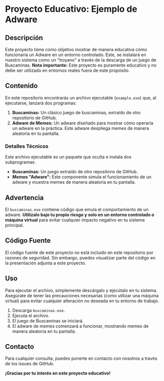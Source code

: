 # Proyecto Educativo: Ejemplo de Adware

## Descripción

Este proyecto tiene como objetivo mostrar de manera educativa cómo funcionaría un Adware en un entorno controlado. Este, se instalará en nuestro sistema como un "troyano" a través de la descarga de un juego de Buscaminas.  **Nota importante:** Este proyecto es puramente educativo y no debe ser utilizado en entornos reales fuera de este propósito.

## Contenido

En este repositorio encontrarás un archivo ejecutable (`example.exe`) que, al ejecutarse, lanzará dos programas:

1. **Buscaminas:** Un clásico juego de buscaminas, extraído de otro repositorio de GitHub.
2. **Adware de Memes:** Un adware diseñado para mostrar cómo operaría un adware en la práctica. Este adware despliega memes de manera aleatoria en tu pantalla.

### Detalles Técnicos

Este archivo ejecutable es un paquete que oculta e instala dos subprogramas:
- **Buscaminas:** Un juego extraído de otro repositorio de GitHub.
- **Memes "Adware":** Este componente simula el funcionamiento de un adware y muestra memes de manera aleatoria en tu pantalla.

## Advertencia

El `buscaminas.exe` contiene código que emula el comportamiento de un adware. **Utilízalo bajo tu propio riesgo y solo en un entorno controlado o máquina virtual** para evitar cualquier impacto negativo en tu sistema principal.

## Código Fuente

El código fuente de este proyecto no está incluido en este repositorio por razones de seguridad. Sin embargo, puedes visualizar parte del código en la presentación adjunta a este proyecto.

## Uso

Para ejecutar el archivo, simplemente descárgalo y ejecútalo en tu sistema. Asegúrate de tener las precauciones necesarias (como utilizar una máquina virtual) para evitar cualquier alteración no deseada en tu entorno de trabajo.

1. Descarga `buscaminas.exe`.
2. Ejecuta el archivo.
3. El juego de Buscaminas se iniciará.
4. El adware de memes comenzará a funcionar, mostrando memes de manera aleatoria en tu pantalla.

## Contacto

Para cualquier consulta, puedes ponerte en contacto con nosotros a través de los issues de GitHub.

**¡Gracias por tu interés en este proyecto educativo!**
